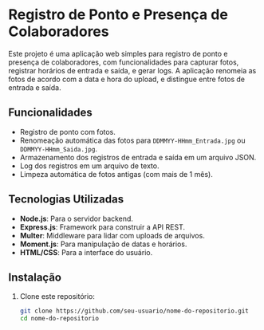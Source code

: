# Registro de Ponto e Presença de Colaboradores

Este projeto é uma aplicação web simples para registro de ponto e presença de colaboradores, com funcionalidades para capturar fotos, registrar horários de entrada e saída, e gerar logs. A aplicação renomeia as fotos de acordo com a data e hora do upload, e distingue entre fotos de entrada e saída.

## Funcionalidades

- Registro de ponto com fotos.
- Renomeação automática das fotos para `DDMMYY-HHmm_Entrada.jpg` ou `DDMMYY-HHmm_Saida.jpg`.
- Armazenamento dos registros de entrada e saída em um arquivo JSON.
- Log dos registros em um arquivo de texto.
- Limpeza automática de fotos antigas (com mais de 1 mês).

## Tecnologias Utilizadas

- **Node.js**: Para o servidor backend.
- **Express.js**: Framework para construir a API REST.
- **Multer**: Middleware para lidar com uploads de arquivos.
- **Moment.js**: Para manipulação de datas e horários.
- **HTML/CSS**: Para a interface do usuário.

## Instalação

1. Clone este repositório:
   ```bash
   git clone https://github.com/seu-usuario/nome-do-repositorio.git
   cd nome-do-repositorio
   ```
